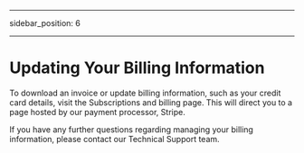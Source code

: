 ﻿---

sidebar_position: 6

---
# Updating Your Billing Information

To download an invoice or update billing information, such as your credit card details, visit the Subscriptions and billing page. This will direct you to a page hosted by our payment processor, Stripe.

If you have any further questions regarding managing your billing information, please contact our Technical Support team.
